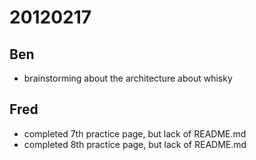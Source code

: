 # 20120217

## Ben
- brainstorming about the architecture about whisky



## Fred
- completed 7th practice page, but lack of README.md
- completed 8th practice page, but lack of README.md